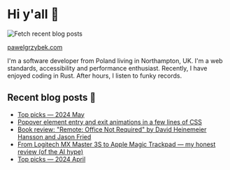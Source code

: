 # Hi y'all 👋

![Fetch recent blog posts](https://github.com/pawelgrzybek/pawelgrzybek/workflows/Fetch%20recent%20blog%20posts/badge.svg)

[pawelgrzybek.com](https://pawelgrzybek.com)

I'm a software developer from Poland living in Northampton, UK. I'm a web standards, accessibility and performance enthusiast. Recently, I have enjoyed coding in Rust. After hours, I listen to funky records.

## Recent blog posts 📝

<!-- FEED-START -->
- [Top picks — 2024 May](https://pawelgrzybek.com/top-picks-2024-may/)
- [Popover element entry and exit animations in a few lines of CSS](https://pawelgrzybek.com/popover-element-entry-and-exit-animations-in-a-few-lines-of-css/)
- [Book review: "Remote: Office Not Required" by David Heinemeier Hansson and Jason Fried](https://pawelgrzybek.com/book-review-remote-office-not-required-by-david-heinemeier-hansson-and-jason-fried/)
- [From Logitech MX Master 3S to Apple Magic Trackpad — my honest review (of the AI hype)](https://pawelgrzybek.com/from-logitech-mx-master-3s-to-apple-magic-trackpad-my-honest-review-of-the-ai-hype/)
- [Top picks — 2024 April](https://pawelgrzybek.com/top-picks-2024-april/)
<!-- FEED-END -->